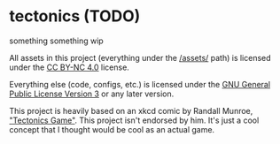 # tectonics (TODO)

something something wip

All assets in this project (everything under the [/assets/](/assets/) path) is licensed under the [CC BY-NC 4.0](https://creativecommons.org/licenses/by-nc/4.0/) license.

Everything else (code, configs, etc.) is licensed under the [GNU General Public License Version 3](https://www.gnu.org/licenses/gpl-3.0.en.html) or any later version.

This project is heavily based on an xkcd comic by Randall Munroe, ["Tectonics Game"](https://xkcd.com/2061/). This project isn't endorsed by him. It's just a cool concept that I thought would be cool as an actual game.